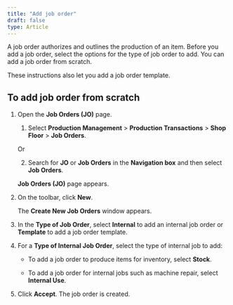 ```yaml
---
title: "Add job order"
draft: false
type: Article
---
```


A job order authorizes and outlines the production of an item. Before you add a job order, select the options for the type of job order to add. You can add a job order from scratch.

These instructions also let you add a job order template.

## To add job order from scratch

1. Open the **Job Orders (JO)** page.

    1. Select **Production Management** > **Production Transactions** > **Shop Floor** > **Job Orders**.

    Or

    2. Search for **JO** or **Job Orders** in the **Navigation box** and then select **Job Orders**.

    **Job Orders (JO)** page appears.

2. On the toolbar, click **New**.

    The **Create New Job Orders** window appears.

3. In the **Type of Job Order**, select **Internal** to add an internal job order or **Template** to add a job order template.

4. For a **Type of Internal Job Order**, select the type of internal job to add:

    - To add a job order to produce items for inventory, select **Stock**.

    - To add a job order for internal jobs such as machine repair, select **Internal Use**.

5. Click **Accept**. The job order is created.

​
